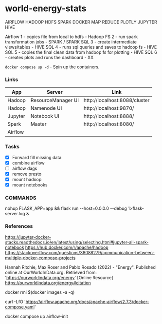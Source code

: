 # world-energy-stats

AIRFLOW
HADOOP HDFS
SPARK
DOCKER
MAP REDUCE
PLOTLY
JUPYTER
HIVE

Airflow
1 - copies file from local to hdfs - Hadoop FS
2 - run spark transformation jobs - SPARK / SPARK SQL
3 - create intermediate views/tables - HIVE SQL
4 - runs sql queries and saves to hadoop fs - HIVE SQL
5 - copies the final clean data from hadoop fs for plotting - HIVE SQL
6 - creates plots and runs the dashboard - XX


`docker compose up -d` - Spin up the containers.

### Links

| App     | Server             | Link                          |
| ------- | ------------------ | ----------------------------- |
| Hadoop  | ResourceManager UI | http://localhost:8088/cluster |
| Hadoop  | Namenode UI        | http://localhost:9870/        |
| Jupyter | Notebook UI        | http://localhost:8888/        |
| Spark   | Master             | http://localhost:8080/        |
| Airflow |                    |                               |



### Tasks

- [x] Forward fill missing data
- [x] combine airflow
- [ ] airflow dags
- [x] remove presto
- [x] mount hadoop
- [x] mount notebooks

### COMMANDS

nohup FLASK_APP=app && flask run --host=0.0.0.0 --debug 1>flask-server.log &

### References

https://jupyter-docker-stacks.readthedocs.io/en/latest/using/selecting.html#jupyter-all-spark-notebook
https://hub.docker.com/r/apache/hadoop
https://stackoverflow.com/questions/38088279/communication-between-multiple-docker-compose-projects

Hannah Ritchie, Max Roser and Pablo Rosado (2022) - "Energy". Published online at OurWorldInData.org. Retrieved from: 'https://ourworldindata.org/energy' [Online Resource]
https://ourworldindata.org/energy#citation

docker rmi $(docker images -a -q)

curl -LfO 'https://airflow.apache.org/docs/apache-airflow/2.7.3/docker-compose.yaml'

docker compose up airflow-init
